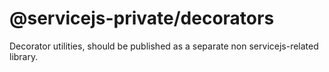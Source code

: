 # @servicejs-private/decorators

Decorator utilities, should be published as a separate non servicejs-related
library.
